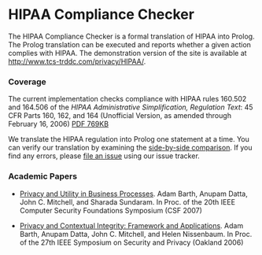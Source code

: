 # HIPAA Compliance Checker #

The HIPAA Compliance Checker is a formal translation of HIPAA into Prolog.  The Prolog translation can be executed and reports whether a given action complies with HIPAA.  The demonstration version of the site is available at http://www.tcs-trddc.com/privacy/HIPAA/.

### Coverage ###

The current implementation checks compliance with HIPAA rules 160.502 and 164.506 of the _HIPAA Administrative Simplification, Regulation Text_: 45 CFR Parts 160, 162, and 164 (Unofficial Version, as amended through February 16, 2006)  [PDF 769KB](http://www.hhs.gov/ocr/AdminSimpRegText.pdf)

We translate the HIPAA regulation into Prolog one statement at a time.  You can verify our translation by examining the [side-by-side comparison](http://www.tcs-trddc.com/privacy/source_files.htm).  If you find any errors, please [file an issue](http://code.google.com/p/hipaa/issues/entry) using our issue tracker.

### Academic Papers ###

  * [Privacy and Utility in Business Processes](http://www.tcs-trddc.com/privacy/HIPAA/papers/barth-datta-mitchell-sundaram.pdf).  Adam Barth, Anupam Datta, John C. Mitchell, and Sharada Sundaram. In Proc. of the 20th IEEE Computer Security Foundations Symposium (CSF 2007)

  * [Privacy and Contextual Integrity: Framework and Applications](http://www.tcs-trddc.com/privacy/HIPAA/papers/barth-datta-mitchell-nissenbaum.pdf).  Adam Barth, Anupam Datta, John C. Mitchell, and Helen Nissenbaum.  In Proc. of the 27th IEEE Symposium on Security and Privacy (Oakland 2006)